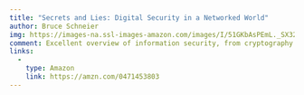 ```yaml
---
title: "Secrets and Lies: Digital Security in a Networked World"
author: Bruce Schneier
img: https://images-na.ssl-images-amazon.com/images/I/51GKbAsPEmL._SX328_BO1,204,203,200_.jpg
comment: Excellent overview of information security, from cryptography to authentication to the human factor
links: 
  -
    type: Amazon
    link: https://amzn.com/0471453803
---
```


